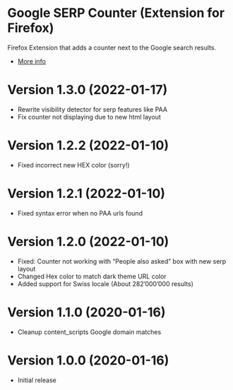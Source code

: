 # Google SERP Counter (Extension for Firefox)
Firefox Extension that adds a counter next to the Google search results.

- [More info](https://martijnoud.com/google-serp-counter/)

# Version 1.3.0 (2022-01-17)
- Rewrite visibility detector for serp features like PAA
- Fix counter not displaying due to new html layout

# Version 1.2.2 (2022-01-10)
- Fixed incorrect new HEX color (sorry!)

# Version 1.2.1 (2022-01-10)
- Fixed syntax error when no PAA urls found

# Version 1.2.0 (2022-01-10)
- Fixed: Counter not working with “People also asked” box with new serp layout
- Changed Hex color to match dark theme URL color
- Added support for Swiss locale (About 282’000’000 results)

# Version 1.1.0 (2020-01-16)
- Cleanup content_scripts Google domain matches

# Version 1.0.0 (2020-01-16)
- Initial release